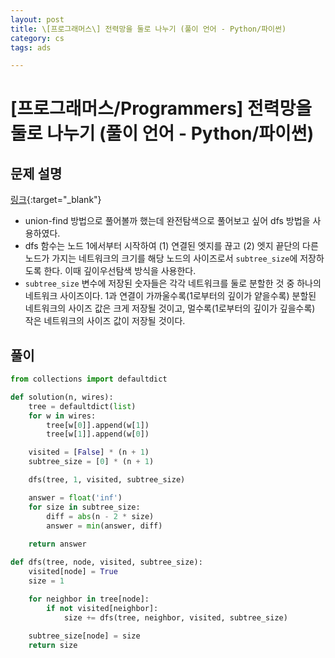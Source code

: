 ```yaml
---
layout: post
title: \[프로그래머스\] 전력망을 둘로 나누기 (풀이 언어 - Python/파이썬)
category: cs
tags: ads

---
```


# [프로그래머스/Programmers] 전력망을 둘로 나누기 (풀이 언어 - Python/파이썬)
## 문제 설명
[링크](https://school.programmers.co.kr/learn/courses/30/lessons/86971){:target="_blank"}

- union-find 방법으로 풀어볼까 했는데 완전탐색으로 풀어보고 싶어 dfs 방법을 사용하였다.
- dfs 함수는 노드 1에서부터 시작하여 (1) 연결된 엣지를 끊고 (2) 엣지 끝단의 다른 노드가 가지는 네트워크의 크기를 해당 노드의 사이즈로서 `subtree_size`에 저장하도록 한다. 이때 깊이우선탐색 방식을 사용한다.
- `subtree_size` 변수에 저장된 숫자들은 각각 네트워크를 둘로 분할한 것 중 하나의 네트워크 사이즈이다. 1과 연결이 가까울수록(1로부터의 깊이가 얕을수록) 분할된 네트워크의 사이즈 값은 크게 저장될 것이고, 멀수록(1로부터의 깊이가 깊을수록) 작은 네트워크의 사이즈 값이 저장될 것이다.

## 풀이

```python
from collections import defaultdict

def solution(n, wires):
    tree = defaultdict(list)
    for w in wires:
        tree[w[0]].append(w[1])
        tree[w[1]].append(w[0])

    visited = [False] * (n + 1)
    subtree_size = [0] * (n + 1)

    dfs(tree, 1, visited, subtree_size)

    answer = float('inf')
    for size in subtree_size:
        diff = abs(n - 2 * size)
        answer = min(answer, diff)
        
    return answer

def dfs(tree, node, visited, subtree_size):
    visited[node] = True
    size = 1

    for neighbor in tree[node]:
        if not visited[neighbor]:
            size += dfs(tree, neighbor, visited, subtree_size)
            
    subtree_size[node] = size
    return size
```